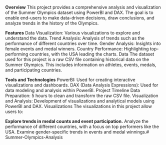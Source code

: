 **Overview**
This project provides a comprehensive analysis and visualization of the Summer Olympics dataset using PowerBI and DAX. The goal is to enable end-users to make data-driven decisions, draw conclusions, and analyze trends in the history of the Olympics.

**Features**
Data Visualization: Various visualizations to explore and understand the data.
Trend Analysis: Analysis of trends such as the performance of different countries over time.
Gender Analysis: Insights into female events and medal winners.
Country Performance: Highlighting top-performing countries, with the USA leading the charts.
Data
The dataset used for this project is a raw CSV file containing historical data on the Summer Olympics. This includes information on athletes, events, medals, and participating countries.

**Tools and Technologies**
PowerBI: Used for creating interactive visualizations and dashboards.
DAX (Data Analysis Expressions): Used for data modeling and analysis within PowerBI.
Project Timeline
Data Preparation: 5 hours to clean and transform the raw CSV file.
Visualization and Analysis: Development of visualizations and analytical models using PowerBI and DAX.
Visualizations
The visualizations in this project allow users to:

**Explore trends in medal counts and event participation.**
Analyze the performance of different countries, with a focus on top performers like the USA.
Examine gender-specific trends in events and medal winnings.# Summer-Olympics-Analysis
